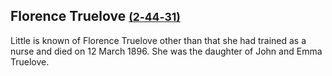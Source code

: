 ## Florence Truelove <small>[(2‑44‑31)](https://brisbane.discovereverafter.com/profile/31817675 "Go to Memorial Information" )</small>

Little is known of Florence Truelove other than that she had trained as a nurse and died on 12 March 1896. She was the daughter of John and Emma Truelove.
